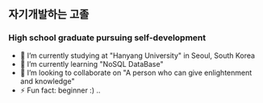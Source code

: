 ## 자기개발하는 고졸 
### High school graduate pursuing self-development

- 🔭 I’m currently studying at "Hanyang University" in Seoul, South Korea 
- 🌱 I’m currently learning "NoSQL DataBase"
- 👯 I’m looking to collaborate on "A person who can give enlightenment and knowledge"
- ⚡ Fun fact: beginner :) ..
